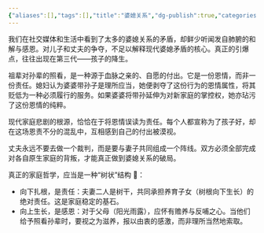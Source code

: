 ```yaml
---
{"aliases":[],"tags":[],"title":"婆媳关系","dg-publish":true,"categories":["2_write","01_思考写作","2025"],"abbrlink":"9fc7203c","date":"2025-07-13 05:56:33","date_modify":"2025-07-13 11:28:37","permalink":"/ReadWrite/01_思考写作/2025/婆媳关系/","dgPassFrontmatter":true,"created":"2025-07-13 05:56:33","updated":"2025-07-13 11:28:37"}
---
```


我们在社交媒体和生活中看到了太多的婆媳关系的矛盾，却鲜少听闻发自肺腑的和解与感恩。对儿子和丈夫的争夺，不足以解释现代婆媳矛盾的核心。真正的引爆点，往往出现在第三代——孩子的降生。

祖辈对孙辈的照看，是一种源于血脉之亲的、自愿的付出。它是一份恩情，而非一份责任。媳妇认为婆婆带孙子是理所应当，她便剥夺了这份行为的恩情属性，将其贬低为一种必须履行的服务。如果婆婆将带孙延伸为对新家庭的掌控权，她亦玷污了这份恩情的纯粹。

现代家庭悲剧的根源，恰恰在于将恩情误读为责任。每个人都宣称为了孩子好，却在这场恩责不分的混乱中，互相感到自己的付出被漠视。

丈夫永远不要去做一个裁判，而是要与妻子共同组成一个阵线。双方必须全部完成对各自原生家庭的背叛，才能真正做到婆媳关系的破局。

真正的家庭哲学，应当是一种“树状”结构 🎄：
- 向下扎根，是责任：夫妻二人是树干，共同承担养育子女（树根向下生长）的绝对责任。这是家庭稳定的基石。
- 向上生长，是感恩：对于父母（阳光雨露），应怀有赡养与反哺之心。当他们给予照看孙辈时，要视之为滋养，报以由衷的感激，而非理所当然地索取。
